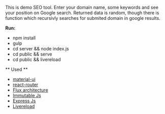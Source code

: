 This is demo SEO tool. Enter your domain name, some keywords and see your position on Google search. Returned data is random, though there is function which recursivly searches for submited domain in google results.

**Run:**

* npm install
* gulp
* cd server && node index.js
* cd public && serve
* cd public && livereload


** Used **
* [material-ui](https://www.npmjs.com/package/material-ui)
* [react-router](https://github.com/rackt/react-router)
* [Flux architecture](https://facebook.github.io/flux/) 
* [Immutable Js](https://facebook.github.io/immutable-js/) 
* [Express Js](http://expressjs.com/)
* [Livereload](https://www.npmjs.com/package/livereload)
